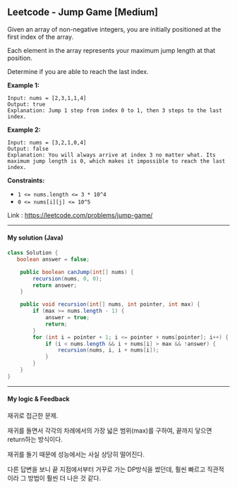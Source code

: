 ## Leetcode - Jump Game [Medium]

Given an array of non-negative integers, you are initially positioned at the first index of the array.

Each element in the array represents your maximum jump length at that position.

Determine if you are able to reach the last index.

 

**Example 1:**

```
Input: nums = [2,3,1,1,4]
Output: true
Explanation: Jump 1 step from index 0 to 1, then 3 steps to the last index.
```

**Example 2:**

```
Input: nums = [3,2,1,0,4]
Output: false
Explanation: You will always arrive at index 3 no matter what. Its maximum jump length is 0, which makes it impossible to reach the last index.
```

 

**Constraints:**

- `1 <= nums.length <= 3 * 10^4`
- `0 <= nums[i][j] <= 10^5`

Link : https://leetcode.com/problems/jump-game/



---



#### My solution (Java)

```java
class Solution {
   boolean answer = false;

    public boolean canJump(int[] nums) {
        recursion(nums, 0, 0);
        return answer;
    }

    public void recursion(int[] nums, int pointer, int max) {
        if (max >= nums.length - 1) {
            answer = true;
            return;
        }
        for (int i = pointer + 1; i <= pointer + nums[pointer]; i++) {
            if (i < nums.length && i + nums[i] > max && !answer) {
                recursion(nums, i, i + nums[i]);
            }
        }
    }
}

```

---



#### My logic & Feedback

재귀로 접근한 문제. 

재귀를 돌면서 각각의 차례에서의 가장 넓은 범위(max)를 구하여, 끝까지 닿으면 return하는 방식이다.

재귀를 돌기 때문에 성능에서는 사실 상당히 떨어진다.

다른 답변을 보니 끝 지점에서부터 거꾸로 가는 DP방식을 썼던데, 훨씬 빠르고 직관적이라 그 방법이 훨씬 더 나은 것 같다.